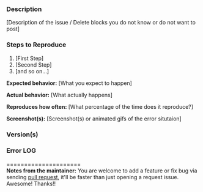 ### Description

[Description of the issue / Delete blocks you do not know or do not want to post]

### Steps to Reproduce

1. [First Step]
2. [Second Step]
3. [and so on...]

**Expected behavior:** [What you expect to happen]

**Actual behavior:** [What actually happens]

**Reproduces how often:** [What percentage of the time does it reproduce?]

**Screenshot(s):** [Screenshot(s) or animated gifs of the error situtaion]

### Version(s)
 
### Error LOG
 

=====================  
**Notes from the maintainer:**
You are welcome to add a feature or fix bug via sending [pull request](CONTRIBUTING.md),
it'll be faster than just opening a request issue. Awesome! Thanks!!
